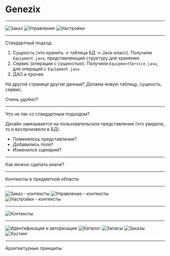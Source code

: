# Genezix

---

![Заказ](order-page.png)
![Управление](manage-page.png)
![Настройки](profile-page.png)

---

Стандартный подход:

1. Сущность (что хранить -> таблица БД -> Java-класс). Получили `Equipment.java`, представляющий структуру для хранения.
2. Сервис (операции с сущностью). Получили `EquipmentService.java`, для операций с `Equipment.java`
3. ДАО и прочее

На другой странице другие данные? Делаем новую таблицу, сущность, сервис.

Очень удобно?

---

Что не так со стандартным подходом?

Дизайн завязывается на пользовательское представление (что увидели, то и воспроизвели в БД).

* Поменялось представление?
* Добавились поля?
* Изменился сценарий?

---

Как можно сделать иначе?

---

Контексты в предметной области

---

![Заказ - контексты](order-page-contexts.png)
![Управление - контексты](manage-page-contexts.png)
![Настройки - контексты](profile-page-context.png)

---

![Контексты](components.svg)

---

![Идентификация и авторизация](auth-classes.svg)
![Каталог](catalog-classes.svg)
![Запасы](inventory-classes.svg)
![Заказы](orders-classes.svg)
![Хостинг](vms-classes.svg)

---

Архитектурные принципы

